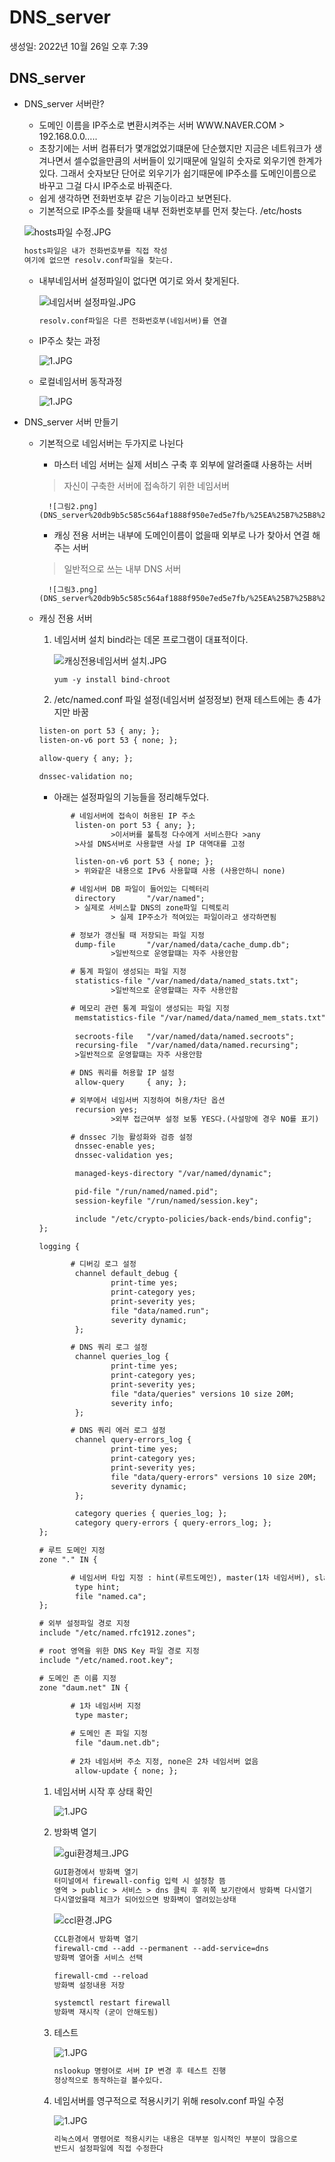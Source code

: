 # DNS_server

생성일: 2022년 10월 26일 오후 7:39

## DNS_server

- DNS_server 서버란?
    - 도메인 이름을 IP주소로 변환시켜주는 서버
    WWW.NAVER.COM > 192.168.0.0…..
    - 초창기에는 서버 컴퓨터가 몇개없었기떄문에 단순했지만 지금은 네트워크가 생겨나면서 셀수없을만큼의 서버들이 있기때문에 일일히 숫자로 외우기엔 한계가있다. 그래서 숫자보단 단어로 외우기가 쉽기때문에 IP주소를 도메인이름으로 바꾸고 그걸 다시 IP주소로 바꿔준다.
    - 쉽게 생각하면 전화번호부 같은 기능이라고 보면된다.
    - 기본적으로 IP주소를 찾을때 내부 전화번호부를 먼저 찾는다. /etc/hosts
    
    ![hosts파일 수정.JPG](DNS_server%20db9b5c585c564af1888f950e7ed5e7fb/hosts%25ED%258C%258C%25EC%259D%25BC_%25EC%2588%2598%25EC%25A0%2595.jpg)
    
    ```html
    hosts파일은 내가 전화번호부를 직접 작성
    여기에 없으면 resolv.conf파일을 찾는다.
    ```
    
    - 내부네임서버 설정파일이 없다면 여기로 와서 찾게된다.
        
        ![네임서버 설정파일.JPG](DNS_server%20db9b5c585c564af1888f950e7ed5e7fb/%25EB%2584%25A4%25EC%259E%2584%25EC%2584%259C%25EB%25B2%2584_%25EC%2584%25A4%25EC%25A0%2595%25ED%258C%258C%25EC%259D%25BC.jpg)
        
        ```html
        resolv.conf파일은 다른 전화번호부(네임서버)를 연결
        ```
        
    - IP주소 찾는 과정
        
        ![1.JPG](DNS_server%20db9b5c585c564af1888f950e7ed5e7fb/1.jpg)
        
    - 로컬네임서버 동작과정
        
        ![1.JPG](DNS_server%20db9b5c585c564af1888f950e7ed5e7fb/1%201.jpg)
        
- DNS_server 서버 만들기
    - 기본적으로 네임서버는 두가지로 나뉜다
        - 마스터 네임 서버는 실제 서비스 구축 후 외부에 알려줄떄 사용하는 서버
        >자신이 구축한 서버에 접속하기 위한 네임서버
            
            ![그림2.png](DNS_server%20db9b5c585c564af1888f950e7ed5e7fb/%25EA%25B7%25B8%25EB%25A6%25BC2.png)
            
        
        - 캐싱 전용 서버는 내부에 도메인이름이 없을때 외부로 나가 찾아서 연결 해주는 서버
        >일반적으로 쓰는 내부 DNS 서버
            
            ![그림3.png](DNS_server%20db9b5c585c564af1888f950e7ed5e7fb/%25EA%25B7%25B8%25EB%25A6%25BC3.png)
            
    - 캐싱 전용 서버
        1. 네임서버 설치 bind라는 데몬 프로그램이 대표적이다.
            
            ![캐싱전용네임서버 설치.JPG](DNS_server%20db9b5c585c564af1888f950e7ed5e7fb/%25EC%25BA%2590%25EC%258B%25B1%25EC%25A0%2584%25EC%259A%25A9%25EB%2584%25A4%25EC%259E%2584%25EC%2584%259C%25EB%25B2%2584_%25EC%2584%25A4%25EC%25B9%2598.jpg)
            
            ```
            yum -y install bind-chroot
            ```
            
        2. /etc/named.conf 파일 설정(네임서버 설정정보)
        현재 테스트에는 총 4가지만 바꿈
        
        ```html
        listen-on port 53 { any; };
        listen-on-v6 port 53 { none; };
        
        allow-query { any; };
        
        dnssec-validation no;
        ```
        
        - 아래는 설정파일의 기능들을 정리해두었다.
        
        ```html
               # 네임서버에 접속이 허용된 IP 주소	
                listen-on port 53 { any; };
        				>이서버를 불특정 다수에게 서비스한다 >any
                >사설 DNS서버로 사용할땐 사설 IP 대역대를 고정
        
                listen-on-v6 port 53 { none; };
                > 위와같은 내용으로 IPv6 사용할떄 사용 (사용안하니 none)
        
               # 네임서버 DB 파일이 들어있는 디렉터리 
                directory       "/var/named";
                > 실제로 서비스할 DNS의 zone파일 디렉토리
        				> 실제 IP주소가 적여있는 파일이라고 생각하면됨
        
               # 정보가 갱신될 때 저장되는 파일 지정
                dump-file       "/var/named/data/cache_dump.db";
        				>일반적으로 운영할떄는 자주 사용안함
        
               # 통계 파일이 생성되는 파일 지정
                statistics-file "/var/named/data/named_stats.txt";
        				>일반적으로 운영할떄는 자주 사용안함
        
               # 메모리 관련 통계 파일이 생성되는 파일 지정
                memstatistics-file "/var/named/data/named_mem_stats.txt";
        				
                secroots-file   "/var/named/data/named.secroots";
                recursing-file  "/var/named/data/named.recursing";
                >일반적으로 운영할떄는 자주 사용안함
        
               # DNS 쿼리를 허용할 IP 설정
                allow-query     { any; };
        
               # 외부에서 네임서버 지정하여 허용/차단 옵션
                recursion yes;
        				>외부 접근여부 설정 보통 YES다.(사설망에 경우 NO를 표기)
        
               # dnssec 기능 활성화와 검증 설정
                dnssec-enable yes;
                dnssec-validation yes;
        
                managed-keys-directory "/var/named/dynamic";
        
                pid-file "/run/named/named.pid";
                session-keyfile "/run/named/session.key";
        
                include "/etc/crypto-policies/back-ends/bind.config";
        };
        
        logging {
        
               # 디버깅 로그 설정
                channel default_debug {
                        print-time yes;
                        print-category yes;
                        print-severity yes;
                        file "data/named.run";
                        severity dynamic;
                };
        
               # DNS 쿼리 로그 설정
                channel queries_log {
                        print-time yes;
                        print-category yes;
                        print-severity yes;
                        file "data/queries" versions 10 size 20M;
                        severity info;
                };
        
               # DNS 쿼리 에러 로그 설정
                channel query-errors_log {
                        print-time yes;
                        print-category yes;
                        print-severity yes;
                        file "data/query-errors" versions 10 size 20M;
                        severity dynamic;
                };
        
                category queries { queries_log; };
                category query-errors { query-errors_log; };
        };
        
        # 루트 도메인 지정
        zone "." IN {
        
               # 네임서버 타입 지정 : hint(루트도메인), master(1차 네임서버), slave(2차 네임서버)
                type hint;
                file "named.ca";
        };
        
        # 외부 설정파일 경로 지정
        include "/etc/named.rfc1912.zones";
        
        # root 영역을 위한 DNS Key 파일 경로 지정
        include "/etc/named.root.key";
        
        # 도메인 존 이름 지정
        zone "daum.net" IN {
        		
               # 1차 네임서버 지정
                type master;
        
               # 도메인 존 파일 지정
                file "daum.net.db";
                
               # 2차 네임서버 주소 지정, none은 2차 네임서버 없음
                allow-update { none; };
        ```
        
        1. 네임서버 시작 후 상태 확인
            
            ![1.JPG](DNS_server%20db9b5c585c564af1888f950e7ed5e7fb/1%202.jpg)
            
        2. 방화벽 열기
            
            ![gui환경체크.JPG](DNS_server%20db9b5c585c564af1888f950e7ed5e7fb/gui%25ED%2599%2598%25EA%25B2%25BD%25EC%25B2%25B4%25ED%2581%25AC.jpg)
            
            ```html
            GUI환경에서 방화벽 열기 
            터미널에서 firewall-config 입력 시 설정창 뜸
            영역 > public > 서비스 > dns 클릭 후 위쪽 보기란에서 방화벽 다시열기 
            다시열었을때 체크가 되어있으면 방화벽이 열려있는상태
            ```
            
            ![ccl환경.JPG](DNS_server%20db9b5c585c564af1888f950e7ed5e7fb/ccl%25ED%2599%2598%25EA%25B2%25BD.jpg)
            
            ```html
            CCL환경에서 방화벽 열기 
            firewall-cmd --add --permanent --add-service=dns
            방화벽 열어줄 서비스 선택
            
            firewall-cmd --reload
            방화벽 설정내용 저장
            
            systemctl restart firewall
            방화벽 재시작 (굳이 안해도됨)
            ```
            
        3. 테스트
            
            ![1.JPG](DNS_server%20db9b5c585c564af1888f950e7ed5e7fb/1%203.jpg)
            
            ```html
            nslookup 명령어로 서버 IP 변경 후 테스트 진행 
            정상적으로 동작하는걸 볼수있다.
            ```
            
        4. 네임서버를 영구적으로 적용시키기 위해 resolv.conf 파일 수정
            
            ![1.JPG](DNS_server%20db9b5c585c564af1888f950e7ed5e7fb/1%204.jpg)
            
            ```html
            리눅스에서 명령어로 적용시키는 내용은 대부분 임시적인 부분이 많음으로 
            반드시 설정파일에 직접 수정한다
            ```